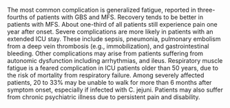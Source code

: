 The most common complication is generalized fatigue, reported in three-fourths of patients with GBS and MFS. Recovery tends to be better in patients with MFS. About one-third of all patients still experience pain one year after onset. Severe complications are more likely in patients with an extended ICU stay. These include sepsis, pneumonia, pulmonary embolism from a deep vein thrombosis (e.g., immobilization), and gastrointestinal bleeding. Other complications may arise from patients suffering from autonomic dysfunction including arrhythmias, and ileus. Respiratory muscle fatigue is a feared complication in ICU patients older than 50 years, due to the risk of mortality from respiratory failure. Among severely affected patients, 20 to 33% may be unable to walk for more than 6 months after symptom onset, especially if infected with C. jejuni. Patients may also suffer from chronic psychiatric illness due to persistent pain and disability.